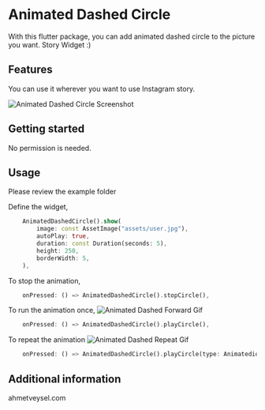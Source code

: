 # Animated Dashed Circle

With this flutter package, you can add animated dashed circle to the picture you want. Story Widget :)

## Features

You can use it wherever you want to use Instagram story.

![Animated Dashed Circle Screenshot](https://ahmetveysel.com/animated_dashed/screenshot.png)

## Getting started

No permission is needed.

## Usage 

Please review the example folder

Define the widget,
```dart
    AnimatedDashedCircle().show(
        image: const AssetImage("assets/user.jpg"),
        autoPlay: true,
        duration: const Duration(seconds: 5),
        height: 250,
        borderWidth: 5,
    ),
```

To stop the animation,
```dart
    onPressed: () => AnimatedDashedCircle().stopCircle(),
```

To run the animation once,
![Animated Dashed Forward Gif](https://ahmetveysel.com/animated_dashed/forward.gif)
```dart
    onPressed: () => AnimatedDashedCircle().playCircle(),
```

To repeat the animation
![Animated Dashed Repeat Gif](https://ahmetveysel.com/animated_dashed/repeat.gif)
```dart
    onPressed: () => AnimatedDashedCircle().playCircle(type: AnimatedionDashedCircleType.repeat),
```


## Additional information

ahmetveysel.com
